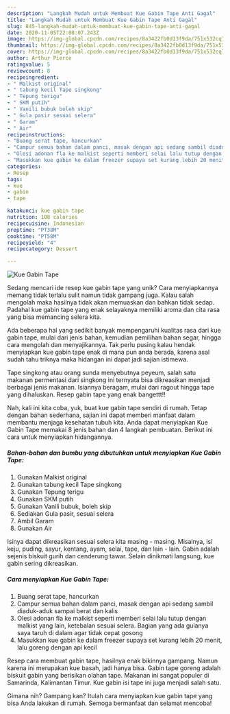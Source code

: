 ```yaml
---
description: "Langkah Mudah untuk Membuat Kue Gabin Tape Anti Gagal"
title: "Langkah Mudah untuk Membuat Kue Gabin Tape Anti Gagal"
slug: 845-langkah-mudah-untuk-membuat-kue-gabin-tape-anti-gagal
date: 2020-11-05T22:08:07.243Z
image: https://img-global.cpcdn.com/recipes/8a3422fb0d13f9da/751x532cq70/kue-gabin-tape-foto-resep-utama.jpg
thumbnail: https://img-global.cpcdn.com/recipes/8a3422fb0d13f9da/751x532cq70/kue-gabin-tape-foto-resep-utama.jpg
cover: https://img-global.cpcdn.com/recipes/8a3422fb0d13f9da/751x532cq70/kue-gabin-tape-foto-resep-utama.jpg
author: Arthur Pierce
ratingvalue: 5
reviewcount: 8
recipeingredient:
- " Malkist original"
- " tabung kecil Tape singkong"
- " Tepung terigu"
- " SKM putih"
- " Vanili bubuk boleh skip"
- " Gula pasir sesuai selera"
- " Garam"
- " Air"
recipeinstructions:
- "Buang serat tape, hancurkan"
- "Campur semua bahan dalam panci, masak dengan api sedang sambil diaduk-aduk sampai berat dan kalis"
- "Olesi adonan fla ke malkist seperti memberi selai lalu tutup dengan malkist yang lain, ketebalan sesuai selera. Bagian yang ada gulanya saya taruh di dalam agar tidak cepat gosong"
- "Masukkan kue gabin ke dalam freezer supaya set kurang lebih 20 menit, lalu goreng dengan api kecil"
categories:
- Resep
tags:
- kue
- gabin
- tape

katakunci: kue gabin tape 
nutrition: 108 calories
recipecuisine: Indonesian
preptime: "PT38M"
cooktime: "PT58M"
recipeyield: "4"
recipecategory: Dessert

---
```



![Kue Gabin Tape](https://img-global.cpcdn.com/recipes/8a3422fb0d13f9da/751x532cq70/kue-gabin-tape-foto-resep-utama.jpg)

Sedang mencari ide resep kue gabin tape yang unik? Cara menyiapkannya memang tidak terlalu sulit namun tidak gampang juga. Kalau salah mengolah maka hasilnya tidak akan memuaskan dan bahkan tidak sedap. Padahal kue gabin tape yang enak selayaknya memiliki aroma dan cita rasa yang bisa memancing selera kita.

Ada beberapa hal yang sedikit banyak mempengaruhi kualitas rasa dari kue gabin tape, mulai dari jenis bahan, kemudian pemilihan bahan segar, hingga cara mengolah dan menyajikannya. Tak perlu pusing kalau hendak menyiapkan kue gabin tape enak di mana pun anda berada, karena asal sudah tahu triknya maka hidangan ini dapat jadi sajian istimewa.

Tape singkong atau orang sunda menyebutnya peyeum, salah satu makanan permentasi dari singkong ini ternyata bisa dikreasikan menjadi berbagai jenis makanan. Isiannya beragam, mulai dari ragout hingga tape yang dihaluskan. Resep gabin tape yang enak bangettt!!


Nah, kali ini kita coba, yuk, buat kue gabin tape sendiri di rumah. Tetap dengan bahan sederhana, sajian ini dapat memberi manfaat dalam membantu menjaga kesehatan tubuh kita. Anda dapat menyiapkan Kue Gabin Tape memakai 8 jenis bahan dan 4 langkah pembuatan. Berikut ini cara untuk menyiapkan hidangannya.

<!--inarticleads1-->

##### Bahan-bahan dan bumbu yang dibutuhkan untuk menyiapkan Kue Gabin Tape:

1. Gunakan  Malkist original
1. Gunakan  tabung kecil Tape singkong
1. Gunakan  Tepung terigu
1. Gunakan  SKM putih
1. Gunakan  Vanili bubuk, boleh skip
1. Sediakan  Gula pasir, sesuai selera
1. Ambil  Garam
1. Gunakan  Air


Isinya dapat dikreasikan sesuai selera kita masing - masing. Misalnya, isi keju, puding, sayur, kentang, ayam, selai, tape, dan lain - lain. Gabin adalah sejenis biskuit gurih dan cenderung tawar. Selain dinikmati langsung, kue gabin sering dikreasikan. 

<!--inarticleads2-->

##### Cara menyiapkan Kue Gabin Tape:

1. Buang serat tape, hancurkan
1. Campur semua bahan dalam panci, masak dengan api sedang sambil diaduk-aduk sampai berat dan kalis
1. Olesi adonan fla ke malkist seperti memberi selai lalu tutup dengan malkist yang lain, ketebalan sesuai selera. Bagian yang ada gulanya saya taruh di dalam agar tidak cepat gosong
1. Masukkan kue gabin ke dalam freezer supaya set kurang lebih 20 menit, lalu goreng dengan api kecil


Resep cara membuat gabin tape, hasilnya enak bikinnya gampang. Namun karena ini merupakan kue basah, jadi hanya bisa. Gabin tape goreng adalah biskuit gabin yang berisikan olahan tape. Makanan ini sangat populer di Samarinda, Kalimantan Timur. Kue gabin isi tape ini juga menjadi salah satu. 

Gimana nih? Gampang kan? Itulah cara menyiapkan kue gabin tape yang bisa Anda lakukan di rumah. Semoga bermanfaat dan selamat mencoba!
